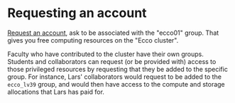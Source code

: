 # Requesting an account

[Request an account](https://biohpc.cornell.edu/NewUserRequest.aspx,), ask to be associated with the "ecco01" group. That gives you free computing resources on the "Ecco cluster".

Faculty who have contributed to the cluster have their own groups. Students and collaborators can request (or be provided with) access to those privileged resources by requesting that they be added to the specific group. For instance, Lars' collaborators would request to be added to the `ecco_lv39` group, and would then have access to the compute and storage allocations that Lars has paid for.